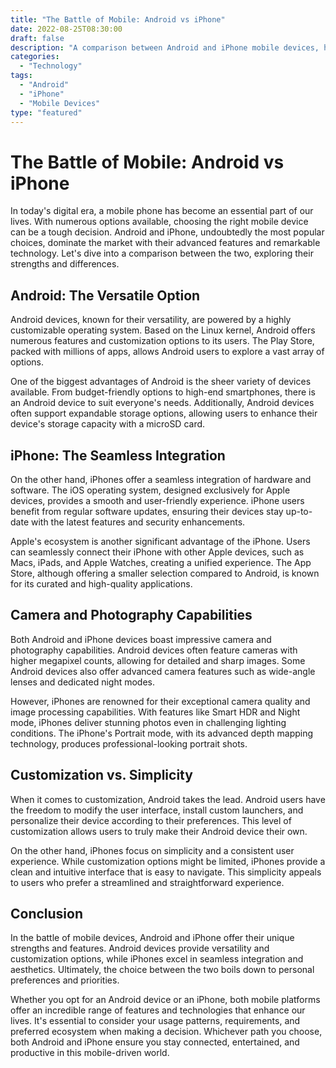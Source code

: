 ```yaml
---
title: "The Battle of Mobile: Android vs iPhone"
date: 2022-08-25T08:30:00
draft: false
description: "A comparison between Android and iPhone mobile devices, highlighting their features and differences."
categories:
  - "Technology"
tags:
  - "Android"
  - "iPhone"
  - "Mobile Devices"
type: "featured"
---
```


# The Battle of Mobile: Android vs iPhone

In today's digital era, a mobile phone has become an essential part of our lives. With numerous options available, choosing the right mobile device can be a tough decision. Android and iPhone, undoubtedly the most popular choices, dominate the market with their advanced features and remarkable technology. Let's dive into a comparison between the two, exploring their strengths and differences.

## Android: The Versatile Option

Android devices, known for their versatility, are powered by a highly customizable operating system. Based on the Linux kernel, Android offers numerous features and customization options to its users. The Play Store, packed with millions of apps, allows Android users to explore a vast array of options.

One of the biggest advantages of Android is the sheer variety of devices available. From budget-friendly options to high-end smartphones, there is an Android device to suit everyone's needs. Additionally, Android devices often support expandable storage options, allowing users to enhance their device's storage capacity with a microSD card.

## iPhone: The Seamless Integration

On the other hand, iPhones offer a seamless integration of hardware and software. The iOS operating system, designed exclusively for Apple devices, provides a smooth and user-friendly experience. iPhone users benefit from regular software updates, ensuring their devices stay up-to-date with the latest features and security enhancements.

Apple's ecosystem is another significant advantage of the iPhone. Users can seamlessly connect their iPhone with other Apple devices, such as Macs, iPads, and Apple Watches, creating a unified experience. The App Store, although offering a smaller selection compared to Android, is known for its curated and high-quality applications.

## Camera and Photography Capabilities

Both Android and iPhone devices boast impressive camera and photography capabilities. Android devices often feature cameras with higher megapixel counts, allowing for detailed and sharp images. Some Android devices also offer advanced camera features such as wide-angle lenses and dedicated night modes.

However, iPhones are renowned for their exceptional camera quality and image processing capabilities. With features like Smart HDR and Night mode, iPhones deliver stunning photos even in challenging lighting conditions. The iPhone's Portrait mode, with its advanced depth mapping technology, produces professional-looking portrait shots.

## Customization vs. Simplicity

When it comes to customization, Android takes the lead. Android users have the freedom to modify the user interface, install custom launchers, and personalize their device according to their preferences. This level of customization allows users to truly make their Android device their own.

On the other hand, iPhones focus on simplicity and a consistent user experience. While customization options might be limited, iPhones provide a clean and intuitive interface that is easy to navigate. This simplicity appeals to users who prefer a streamlined and straightforward experience.

## Conclusion

In the battle of mobile devices, Android and iPhone offer their unique strengths and features. Android devices provide versatility and customization options, while iPhones excel in seamless integration and aesthetics. Ultimately, the choice between the two boils down to personal preferences and priorities.

Whether you opt for an Android device or an iPhone, both mobile platforms offer an incredible range of features and technologies that enhance our lives. It's essential to consider your usage patterns, requirements, and preferred ecosystem when making a decision. Whichever path you choose, both Android and iPhone ensure you stay connected, entertained, and productive in this mobile-driven world.
